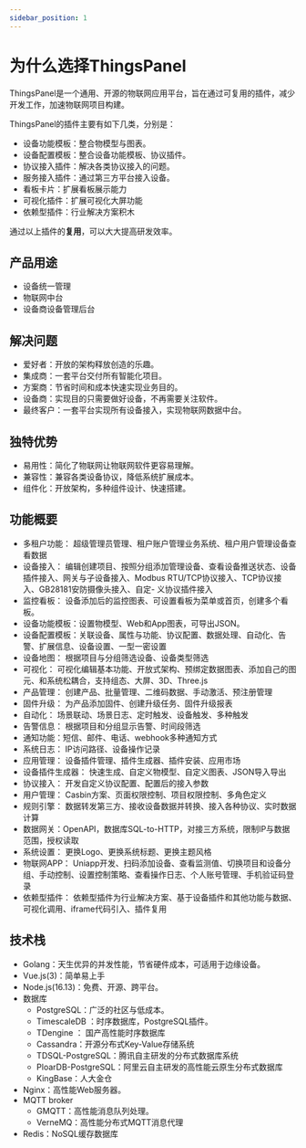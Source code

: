 ```yaml
---
sidebar_position: 1
---
```


# 为什么选择ThingsPanel 

ThingsPanel是一个通用、开源的物联网应用平台，旨在通过可复用的插件，减少开发工作，加速物联网项目构建。


ThingsPanel的插件主要有如下几类，分别是：
- 设备功能模板：整合物模型与图表。
- 设备配置模板：整合设备功能模板、协议插件。
- 协议接入插件：解决各类协议接入的问题。
- 服务接入插件：通过第三方平台接入设备。
- 看板卡片：扩展看板展示能力
- 可视化插件：扩展可视化大屏功能
- 依赖型插件：行业解决方案积木

通过以上插件的**复用**，可以大大提高研发效率。

## 产品用途

- 设备统一管理
- 物联网中台
- 设备商设备管理后台

## 解决问题
- 爱好者：开放的架构释放创造的乐趣。
- 集成商：一套平台交付所有智能化项目。
- 方案商：节省时间和成本快速实现业务目的。
- 设备商：实现目的只需要做好设备，不再需要关注软件。
- 最终客户：一套平台实现所有设备接入，实现物联网数据中台。

## 独特优势
- 易用性：简化了物联网让物联网软件更容易理解。
- 兼容性：兼容各类设备协议，降低系统扩展成本。
- 组件化：开放架构，多种组件设计、快速搭建。
## 功能概要
- 多租户功能： 超级管理员管理、租户账户管理业务系统、租户用户管理设备查看数据
- 设备接入： 编辑创建项目、按照分组添加管理设备、查看设备推送状态、设备插件接入、网关与子设备接入、Modbus RTU/TCP协议接入、TCP协议接入、GB28181安防摄像头接入、自定- 义协议插件接入
- 监控看板： 设备添加后的监控图表、可设置看板为菜单或首页，创建多个看板。
- 设备功能模板：设置物模型、Web和App图表，可导出JSON。 
- 设备配置模板：关联设备、属性与功能、协议配置、数据处理、自动化、告警、扩展信息、设备设置、一型一密设置
- 设备地图： 根据项目与分组筛选设备、设备类型筛选
- 可视化： 可视化编辑基本功能、开放式架构、预绑定数据图表、添加自己的图元、和系统松耦合，支持组态、大屏、3D、Three.js
- 产品管理： 创建产品、批量管理、二维码数据、手动激活、预注册管理
- 固件升级： 为产品添加固件、创建升级任务、固件升级报表
- 自动化： 场景联动、场景日志、定时触发、设备触发、多种触发
- 告警信息： 根据项目和分组显示告警、时间段筛选
- 通知功能：短信、邮件、电话、webhook多种通知方式
- 系统日志： IP访问路径、设备操作记录
- 应用管理： 设备插件管理、插件生成器、插件安装、应用市场
- 设备插件生成器： 快速生成、自定义物模型、自定义图表、JSON导入导出
- 协议接入： 开发自定义协议配置、配置后的接入参数
- 用户管理： Casbin方案、页面权限控制、项目权限控制、多角色定义
- 规则引擎： 数据转发第三方、接收设备数据并转换、接入各种协议、实时数据计算
- 数据网关：OpenAPI，数据库SQL-to-HTTP，对接三方系统，限制IP与数据范围，授权读取
- 系统设置： 更换Logo、更换系统标题、更换主题风格
- 物联网APP： Uniapp开发、扫码添加设备、查看监测值、切换项目和设备分组、手动控制、设置控制策略、查看操作日志、个人账号管理、手机验证码登录
- 依赖型插件： 依赖型插件为行业解决方案、基于设备插件和其他功能与数据、可视化调用、iframe代码引入、插件复用
## 技术栈
* Golang：天生优异的并发性能，节省硬件成本，可适用于边缘设备。
* Vue.js(3)：简单易上手
* Node.js(16.13)：免费、开源、跨平台。 
* 数据库
  * PostgreSQL：广泛的社区与低成本。
  * TimescaleDB ：时序数据库，PostgreSQL插件。
  * TDengine ：   国产高性能时序数据库
  * Cassandra：开源分布式Key-Value存储系统
  * TDSQL-PostgreSQL：腾讯自主研发的分布式数据库系统
  *  PloarDB-PostgreSQL：阿里云自主研发的高性能云原生分布式数据库
  *  KingBase：人大金仓
* Nginx：高性能Web服务器。
* MQTT broker
  * GMQTT：高性能消息队列处理。
  * VerneMQ：高性能分布式MQTT消息代理
* Redis：NoSQL缓存数据库
